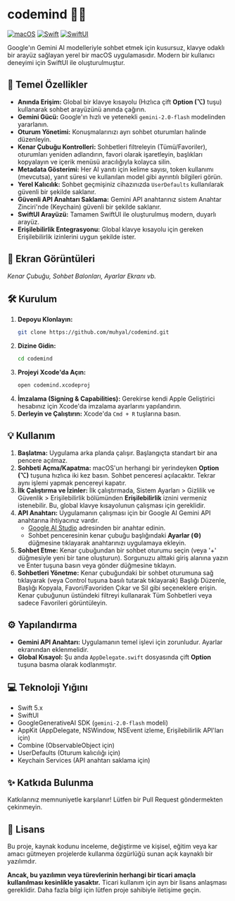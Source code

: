 # codemind 🧠✨

[![macOS](https://img.shields.io/badge/macOS-14.0%2B-blue)](https://www.apple.com/macos)
[![Swift](https://img.shields.io/badge/Swift-5.x-orange.svg)](https://swift.org)
[![SwiftUI](https://img.shields.io/badge/SwiftUI-Modern-green.svg)](https://developer.apple.com/xcode/swiftui/)

Google'ın Gemini AI modelleriyle sohbet etmek için kusursuz, klavye odaklı bir arayüz sağlayan yerel bir macOS uygulamasıdır. Modern bir kullanıcı deneyimi için SwiftUI ile oluşturulmuştur.

## 🚀 Temel Özellikler

*   **Anında Erişim:** Global bir klavye kısayolu (Hızlıca çift **Option (⌥)** tuşu) kullanarak sohbet arayüzünü anında çağırın.
*   **Gemini Gücü:** Google'ın hızlı ve yetenekli `gemini-2.0-flash` modelinden yararlanın.
*   **Oturum Yönetimi:** Konuşmalarınızı ayrı sohbet oturumları halinde düzenleyin.
*   **Kenar Çubuğu Kontrolleri:** Sohbetleri filtreleyin (Tümü/Favoriler), oturumları yeniden adlandırın, favori olarak işaretleyin, başlıkları kopyalayın ve içerik menüsü aracılığıyla kolayca silin.
*   **Metadata Gösterimi:** Her AI yanıtı için kelime sayısı, token kullanımı (mevcutsa), yanıt süresi ve kullanılan model gibi ayrıntılı bilgileri görün.
*   **Yerel Kalıcılık:** Sohbet geçmişiniz cihazınızda `UserDefaults` kullanılarak güvenli bir şekilde saklanır.
*   **Güvenli API Anahtarı Saklama:** Gemini API anahtarınız sistem Anahtar Zinciri'nde (Keychain) güvenli bir şekilde saklanır.
*   **SwiftUI Arayüzü:** Tamamen SwiftUI ile oluşturulmuş modern, duyarlı arayüz.
*   **Erişilebilirlik Entegrasyonu:** Global klavye kısayolu için gereken Erişilebilirlik izinlerini uygun şekilde ister.

## 📸 Ekran Görüntüleri

<!-- Uygulamanın arayüzünü gösteren ekran görüntüleri veya GIF'ler ekleyin -->
*Kenar Çubuğu, Sohbet Balonları, Ayarlar Ekranı vb.*

## 🛠️ Kurulum

1.  **Depoyu Klonlayın:**
    ```bash
    git clone https://github.com/muhyal/codemind.git
    ```
2.  **Dizine Gidin:**
    ```bash
    cd codemind
    ```
3.  **Projeyi Xcode'da Açın:**
    ```bash
    open codemind.xcodeproj
    ```
4.  **İmzalama (Signing & Capabilities):** Gerekirse kendi Apple Geliştirici hesabınız için Xcode'da imzalama ayarlarını yapılandırın.
5.  **Derleyin ve Çalıştırın:** Xcode'da `Cmd + R` tuşlarına basın.

## 💡 Kullanım

1.  **Başlatma:** Uygulama arka planda çalışır. Başlangıçta standart bir ana pencere açılmaz.
2.  **Sohbeti Açma/Kapatma:** macOS'un herhangi bir yerindeyken **Option (⌥)** tuşuna hızlıca iki kez basın. Sohbet penceresi açılacaktır. Tekrar aynı işlemi yapmak pencereyi kapatır.
3.  **İlk Çalıştırma ve İzinler:** İlk çalıştırmada, Sistem Ayarları > Gizlilik ve Güvenlik > Erişilebilirlik bölümünden **Erişilebilirlik** iznini vermeniz istenebilir. Bu, global klavye kısayolunun çalışması için gereklidir.
4.  **API Anahtarı:** Uygulamanın çalışması için bir Google AI Gemini API anahtarına ihtiyacınız vardır.
    *   [Google AI Studio](https://aistudio.google.com/app/apikey) adresinden bir anahtar edinin.
    *   Sohbet penceresinin kenar çubuğu başlığındaki **Ayarlar (⚙️)** düğmesine tıklayarak anahtarınızı uygulamaya ekleyin.
5.  **Sohbet Etme:** Kenar çubuğundan bir sohbet oturumu seçin (veya '+' düğmesiyle yeni bir tane oluşturun). Sorgunuzu alttaki giriş alanına yazın ve Enter tuşuna basın veya gönder düğmesine tıklayın.
6.  **Sohbetleri Yönetme:** Kenar çubuğundaki bir sohbet oturumuna sağ tıklayarak (veya Control tuşuna basılı tutarak tıklayarak) Başlığı Düzenle, Başlığı Kopyala, Favori/Favoriden Çıkar ve Sil gibi seçeneklere erişin. Kenar çubuğunun üstündeki filtreyi kullanarak Tüm Sohbetleri veya sadece Favorileri görüntüleyin.

## ⚙️ Yapılandırma

*   **Gemini API Anahtarı:** Uygulamanın temel işlevi için zorunludur. Ayarlar ekranından eklenmelidir.
*   **Global Kısayol:** Şu anda `AppDelegate.swift` dosyasında çift **Option** tuşuna basma olarak kodlanmıştır.

## 💻 Teknoloji Yığını

*   Swift 5.x
*   SwiftUI
*   GoogleGenerativeAI SDK (`gemini-2.0-flash` modeli)
*   AppKit (AppDelegate, NSWindow, NSEvent izleme, Erişilebilirlik API'ları için)
*   Combine (ObservableObject için)
*   UserDefaults (Oturum kalıcılığı için)
*   Keychain Services (API anahtarı saklama için)

## ✨ Katkıda Bulunma

Katkılarınız memnuniyetle karşılanır! Lütfen bir Pull Request göndermekten çekinmeyin.

## 📄 Lisans

Bu proje, kaynak kodunu inceleme, değiştirme ve kişisel, eğitim veya kar amacı gütmeyen projelerde kullanma özgürlüğü sunan açık kaynaklı bir yazılımdır.

**Ancak, bu yazılımın veya türevlerinin herhangi bir ticari amaçla kullanılması kesinlikle yasaktır.** Ticari kullanım için ayrı bir lisans anlaşması gereklidir. Daha fazla bilgi için lütfen proje sahibiyle iletişime geçin. 